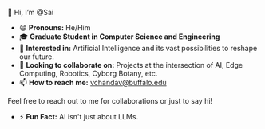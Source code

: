 👋 Hi, I’m @Sai
- 😄 **Pronouns:** He/Him
- 🎓 **Graduate Student in Computer Science and Engineering**
- 👀 **Interested in:** Artificial Intelligence and its vast possibilities to reshape our future.
- 🤝 **Looking to collaborate on:** Projects at the intersection of AI, Edge Computing, Robotics, Cyborg Botany, etc.
- 📫 **How to reach me:** [vchandav@buffalo.edu](mailto:vchandav@buffalo.edu)

Feel free to reach out to me for collaborations or just to say hi!

- ⚡ **Fun Fact:** AI isn't just about LLMs.
